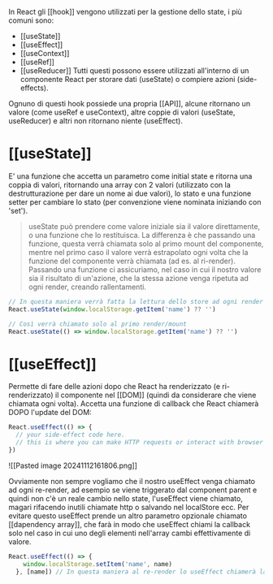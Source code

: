 In React gli [[hook]] vengono utilizzati per la gestione dello state, i più comuni sono:
- [[useState]]
- [[useEffect]]
- [[useContext]]
- [[useRef]]
- [[useReducer]]
Tutti questi possono essere utilizzati all'interno di un componente React per storare dati (useState) o compiere azioni (side-effects).

Ognuno di questi hook possiede una propria [[API]], alcune ritornano un valore (come useRef e useContext), altre coppie di valori (useState, useReducer) e altri non ritornano niente (useEffect).

# [[useState]]
E' una funzione che accetta un parametro come initial state e ritorna una coppia di valori, ritornando una array con 2 valori (utilizzato con la destrutturazione per dare un nome ai due valori), lo stato e una funzione setter per cambiare lo stato (per convenzione viene nominata iniziando con 'set').

> useState può prendere come valore iniziale sia il valore direttamente, o una funzione che lo restituisca. La differenza è che passando una funzione, questa verrà chiamata solo al primo mount del componente, mentre nel primo caso il valore verrà estrapolato ogni volta che la funzione del componente verrà chiamata (ad es. al ri-render).
> Passando una funzione ci assicuriamo, nel caso in cui il nostro valore sia il risultato di un'azione, che la stessa azione venga ripetuta ad ogni render, creando rallentamenti.

```typescript
// In questa maniera verrà fatta la lettura dello store ad ogni render
React.useState(window.localStorage.getItem('name') ?? '')

// Così verrà chiamato solo al primo render/mount
React.useState(() => window.localStorage.getItem('name') ?? '')
```

# [[useEffect]]
Permette di fare delle azioni dopo che React ha renderizzato (e ri-renderizzato) il componente nel [[DOM]] (quindi da considerare che viene chiamata ogni volta).
Accetta una funzione di callback che React chiamerà DOPO l'update del DOM:

```javascript
React.useEffect(() => {
  // your side-effect code here.
  // this is where you can make HTTP requests or interact with browser APIs.
})
```

![[Pasted image 20241112161806.png]]

Ovviamente non sempre vogliamo che il nostro useEffect venga chiamato ad ogni re-render, ad esempio se viene triggerato dal component parent e quindi non c'è un reale cambio nello state, l'useEffect viene chiamato, magari rifacendo inutili chiamate http o salvando nel localStore ecc.
Per evitare questo useEffect prende un altro parametro opzionale chiamato [[dapendency array]], che farà in modo che useEffect chiami la callback solo nel caso in cui uno degli elementi nell'array cambi effettivamente di valore.

```typescript
React.useEffect(() => {
    window.localStorage.setItem('name', name)
  }, [name]) // In questa maniera al re-render lo useEffect chiamerà la callback solo se name ha cambiato valore
```